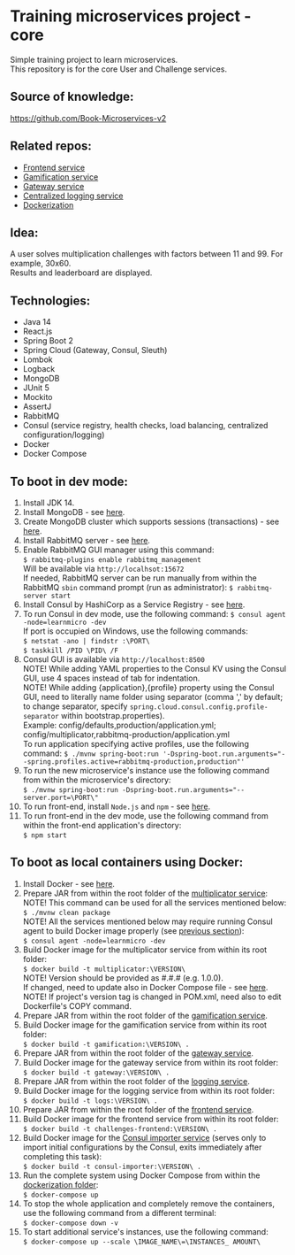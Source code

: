 # Training microservices project - core
Simple training project to learn microservices. <br>
This repository is for the core User and Challenge services.

## Source of knowledge:
https://github.com/Book-Microservices-v2

## Related repos:
<ul>
  <li><a href='https://github.com/olegyev/learn-microservices-multiplicator-frontend'>Frontend service</a></li>
  <li><a href='https://github.com/olegyev/learn-microservices-multiplicator-gamification'>Gamification service</a></li>
  <li><a href='https://github.com/olegyev/learn-microservices-multiplicator-gateway'>Gateway service</a></li>
  <li><a href='https://github.com/olegyev/learn-microservices-multiplicator-logs'>Centralized logging service</a></li>
  <li><a href='https://github.com/olegyev/learn-microservices-multiplicator-docker'>Dockerization</a></li>
</ul>

## Idea:
A user solves multiplication challenges with factors between 11 and 99. For example, 30x60. <br>
Results and leaderboard are displayed.

## Technologies:
<ul>
  <li>Java 14</li>
  <li>React.js</li>
  <li>Spring Boot 2</li>
  <li>Spring Cloud (Gateway, Consul, Sleuth)</li>
  <li>Lombok</li>
  <li>Logback</li>
  <li>MongoDB</li>
  <li>JUnit 5</li>
  <li>Mockito</li>
  <li>AssertJ</li>
  <li>RabbitMQ</li>
  <li>Consul (service registry, health checks, load balancing, centralized configuration/logging)</li>
  <li>Docker</li>
  <li>Docker Compose</li>
</ul>

## To boot in dev mode:
<ol>
    <li>Install JDK 14.</li>
    <li>Install MongoDB - see <a href="https://docs.mongodb.com/manual/administration/install-community/">here</a>.</li>
    <li>Create MongoDB cluster which supports sessions (transactions) - see <a href="https://stackoverflow.com/a/62729445">here</a>.</li>
    <li>Install RabbitMQ server - see <a href="https://www.rabbitmq.com/download.html">here</a>.</li>
    <li>Enable RabbitMQ GUI manager using this command:<br>
        <code>$ rabbitmq-plugins enable rabbitmq_management</code><br>
        Will be available via <code>http://localhsot:15672</code><br>
        If needed, RabbitMQ server can be run manually from within the RabbitMQ <code>sbin</code> command prompt (run as administrator): <code>$ rabbitmq-server start</code></li>
    <li>Install Consul by HashiCorp as a Service Registry - see <a href="https://learn.hashicorp.com/tutorials/consul/get-started-install">here</a>.</li>
    <li>To run Consul in dev mode, use the following command: <code>$ consul agent -node=learnmicro -dev</code><br>
        If port is occupied on Windows, use the following commands:<br>
        <code>$ netstat -ano | findstr :\PORT\</code><br>
        <code>$ taskkill /PID \PID\ /F</code></li>
    <li>Consul GUI is available via <code>http://localhost:8500</code><br>
        NOTE! While adding YAML properties to the Consul KV using the Consul GUI, use 4 spaces instead of tab for indentation.<br>
        NOTE! While adding {application},{profile} property using the Consul GUI, need to literally name folder using separator (comma ',' by default; to change separator, specify <code>spring.cloud.consul.config.profile-separator</code> within bootstrap.properties).<br>
        Example: config/defaults,production/application.yml; config/multiplicator,rabbitmq-production/application.yml<br>
        To run application specifying active profiles, use the following command: <code>$ ./mvnw spring-boot:run '-Dspring-boot.run.arguments="--spring.profiles.active=rabbitmq-production,production"'</code></li>
    <li>To run the new microservice's instance use the following command from within the microservice's directory:<br>
        <code>$ ./mvnw spring-boot:run -Dspring-boot.run.arguments="--server.port=\PORT\"</code></li>
    <li>To run front-end, install <code>Node.js</code> and <code>npm</code> - see <a href="https://nodejs.org/en/download/">here</a>.</li>
    <li>To run front-end in the dev mode, use the following command from within the front-end application's directory:<br>
        <code>$ npm start</code></li>
</ol>

## To boot as local containers using Docker:
<ol>
    <li>Install Docker - see <a href="https://docs.docker.com/get-docker/">here</a>.</li>
    <li>Prepare JAR from within the root folder of the <a href='https://github.com/olegyev/learn-microservices-multiplicator'>multiplicator service</a>:<br>
        NOTE! This command can be used for all the services mentioned below:<br>
        <code>$ ./mvnw clean package</code><br>
        NOTE! All the services mentioned below may require running Consul agent to build Docker image properly (see <a href="#to-boot-in-dev-mode">previous section</a>):<br>
        <code>$ consul agent -node=learnmicro -dev</code></li>
    <li>Build Docker image for the multiplicator service from within its root folder:<br>
        <code>$ docker build -t multiplicator:\VERSION\</code><br>
        NOTE! Version should be provided as #.#.# (e.g. 1.0.0).<br>
        If changed, need to update also in Docker Compose file - see <a href='https://github.com/olegyev/learn-microservices-multiplicator-docker/blob/master/docker/docker-compose.yml'>here</a>.<br>
        NOTE! If project's version tag is changed in POM.xml, need also to edit Dockerfile's COPY command.</li>
    <li>Prepare JAR from within the root folder of the <a href='https://github.com/olegyev/learn-microservices-multiplicator-gamification'>gamification service</a>.<br>
    <li>Build Docker image for the gamification service from within its root folder:<br>
        <code>$ docker build -t gamification:\VERSION\ .</code></li>
    <li>Prepare JAR from within the root folder of the <a href='https://github.com/olegyev/learn-microservices-multiplicator-gateway'>gateway service</a>.<br>
    <li>Build Docker image for the gateway service from within its root folder:<br>
        <code>$ docker build -t gateway:\VERSION\ .</code></li>
    <li>Prepare JAR from within the root folder of the <a href='https://github.com/olegyev/learn-microservices-multiplicator-logs'>logging service</a>.<br>
    <li>Build Docker image for the logging service from within its root folder:<br>
        <code>$ docker build -t logs:\VERSION\ .</code></li>
    <li>Prepare JAR from within the root folder of the <a href='https://github.com/olegyev/learn-microservices-multiplicator-frontend'>frontend service</a>.<br>
    <li>Build Docker image for the frontend service from within its root folder:<br>
        <code>$ docker build -t challenges-frontend:\VERSION\ .</code></li>
    <li>Build Docker image for the <a href="https://github.com/olegyev/learn-microservices-multiplicator-docker/tree/master/docker/consul">Consul importer service</a> (serves only to import initial configurations by the Consul, exits immediately after completing this task):<br>
        <code>$ docker build -t consul-importer:\VERSION\ .</code></li>
    <li>Run the complete system using Docker Compose from within the <a href='https://github.com/olegyev/learn-microservices-multiplicator-docker/tree/master/docker'>dockerization folder</a>:<br>
        <code>$ docker-compose up</code></li>
    <li>To stop the whole application and completely remove the containers, use the following command from a different terminal:<br>
        <code>$ docker-compose down -v</code></li>
    <li>To start additional service's instances, use the following command:<br>
        <code>$ docker-compose up --scale \IMAGE_NAME\=\INSTANCES_ AMOUNT\</code></li>
</ol>